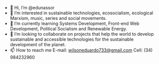 - 👋 Hi, I’m @edunassor
- 👀 I’m interested in sustainable technologies, ecosocialism, ecological Marxism, music, series and social movements.
- 🌱 I’m currently learning Systems Development, Front-end Web Development, Political Socialism and Renewable Energy.
- 💞️ I’m looking to collaborate on projects that help the world to develop sustainable and accessible technologies for the sustainable development of the planet.
- 📫 How to reach me E-mail: wilsoneduardo733@gmail.com  Cell: (34) 984232960 

<!---
edunassor/edunassor is a ✨ special ✨ repository because its `README.md` (this file) appears on your GitHub profile.
You can click the Preview link to take a look at your changes.
--->
